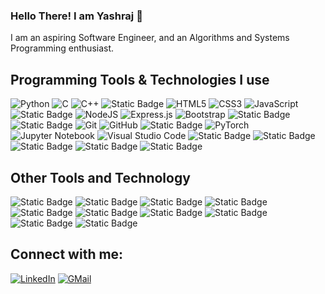 ### Hello There! I am Yashraj 👋

<!-- I am new here. Looking forward to contributing to open source projects and collaborating with people over GitHub. -->
I am an aspiring Software Engineer, and an Algorithms and Systems Programming enthusiast.

## Programming Tools & Technologies I use
![Python](https://img.shields.io/badge/python-3670A0?style=for-the-badge&logo=python&logoColor=ffdd54)
![C](https://img.shields.io/badge/c-%2300599C.svg?style=for-the-badge&logo=c&logoColor=white)
![C++](https://img.shields.io/badge/c++-%2300599C.svg?style=for-the-badge&logo=c%2B%2B&logoColor=white)
![Static Badge](https://img.shields.io/badge/Verilog%20(HDL)%20-%200209?style=for-the-badge&labelColor=%23777878&color=%23d5d65a)
![HTML5](https://img.shields.io/badge/html5-%23E34F26.svg?style=for-the-badge&logo=html5&logoColor=white)
![CSS3](https://img.shields.io/badge/css3-%231572B6.svg?style=for-the-badge&logo=css3&logoColor=white)
![JavaScript](https://img.shields.io/badge/javascript-%23323330.svg?style=for-the-badge&logo=javascript&logoColor=%23F7DF1E)
![Static Badge](https://img.shields.io/badge/Typescript%20-%200209?style=for-the-badge&logo=typescript&color=%23e8d042)
![NodeJS](https://img.shields.io/badge/node.js-6DA55F?style=for-the-badge&logo=node.js&logoColor=white)
![Express.js](https://img.shields.io/badge/express.js-%23404d59.svg?style=for-the-badge&logo=express&logoColor=%2361DAFB)
![Bootstrap](https://img.shields.io/badge/bootstrap-%23563D7C.svg?style=for-the-badge&logo=bootstrap&logoColor=white)
![Static Badge](https://img.shields.io/badge/MySQL%20-%200209?style=for-the-badge&logo=mysql&color=%23cccfcf)
![Static Badge](https://img.shields.io/badge/Flask%20-%200209?style=for-the-badge&logo=flask&color=%2300000)
![Git](https://img.shields.io/badge/git-%23F05033.svg?style=for-the-badge&logo=git&logoColor=white)
![GitHub](https://img.shields.io/badge/github-%23121011.svg?style=for-the-badge&logo=github&logoColor=white)
![Static Badge](https://img.shields.io/badge/Bitbucket%20-%200209?style=for-the-badge&logo=bitbucket&color=%23243655)
![PyTorch](https://img.shields.io/badge/PyTorch-%23EE4C2C.svg?style=for-the-badge&logo=PyTorch&logoColor=white)
![Jupyter Notebook](https://img.shields.io/badge/jupyter-%2341aa28.svg?style=for-the-badge&logo=jupyter&logoColor=white)
![Visual Studio Code](https://img.shields.io/badge/Visual%20Studio%20Code-0078d7.svg?style=for-the-badge&logo=visual-studio-code&logoColor=white)
![Static Badge](https://img.shields.io/badge/Sublime%20Text%20-%200209?style=for-the-badge&logo=sublimetext&color=%234d4d4d)
![Static Badge](https://img.shields.io/badge/Docker%20-%200209?style=for-the-badge&logo=docker&color=%234e8269)
![Static Badge](https://img.shields.io/badge/Kali%20Linux%20-%200209?style=for-the-badge&logo=kalilinux&color=%2316193f)
![Static Badge](https://img.shields.io/badge/Ubuntu%20-%200209?style=for-the-badge&logo=ubuntu&color=%235b0a57)
![Static Badge](https://img.shields.io/badge/VM%20Virtual%20Box%20-%200209?style=for-the-badge&logo=virtualbox&color=%2318365e)

<!-- ![Static Badge](https://img.shields.io/badge/Flask%20-%200209?style=for-the-badge&logo=flask&labelColor=%23777878&color=%23d7faf9) -->
<!-- ![Static Badge](https://img.shields.io/badge/NumPy%2C%20Pandas%2C%20Matplotlib%2C%20SciPy%2C%20Scikit_Learn%2C%20NetworkX%20-%2067?style=for-the-badge&color=%23330011) -->

## Other Tools and Technology

![Static Badge](https://img.shields.io/badge/Confluence%20-%200209?style=for-the-badge&logo=confluence&labelColor=%232580f7&color=%234d4d4d)
![Static Badge](https://img.shields.io/badge/Jira%20-%200209?style=for-the-badge&logo=jira&labelColor=%234848ff&color=%23243655)
![Static Badge](https://img.shields.io/badge/Latex%20-%200209?style=for-the-badge&logo=latex&labelColor=%23237ed1&color=%233f7d7c)
![Static Badge](https://img.shields.io/badge/Figma%20-%200209?style=for-the-badge&logo=figma&labelColor=%234f4d4d&color=%23F24E1E)
![Static Badge](https://img.shields.io/badge/Stripo.email%20-%200209?style=for-the-badge&color=%2323b143)
![Static Badge](https://img.shields.io/badge/Adobe%20Illustrator%20-%2061DBFB?style=for-the-badge&logo=adobeillustrator&labelColor=%237e490e&color=%23eea12e)
![Static Badge](https://img.shields.io/badge/Adobe%20Premiere%20Pro%20-%20000000?style=for-the-badge&logo=adobepremierepro&labelColor=%2304045b&color=%236b6bc2)
![Static Badge](https://img.shields.io/badge/Xilinx%20Vivado%20-%200209?style=for-the-badge&color=%2388880a)
![Static Badge](https://img.shields.io/badge/Gephi%20-%200209?style=for-the-badge&color=%23330011)
![Static Badge](https://img.shields.io/badge/Autodesk%20Inventor%20-%200209?style=for-the-badge&logo=autodesk&labelColor=%23000000&color=%234284f5)

<!-- ![Jira](https://img.shields.io/badge/jira-%230A0FFF.svg?style=for-the-badge&logo=jira&logoColor=white) -->

## Connect with me:
[![LinkedIn](https://img.shields.io/badge/LinkedIn-0077B5?style=for-the-badge&logo=linkedin&logoColor=white)](https://www.linkedin.com/in/yashraj-deshmukh-3b0086248/)
[![GMail](https://img.shields.io/badge/Gmail-D14836?style=for-the-badge&logo=gmail&logoColor=white)](mailto:deshmukhyashraj@iitgn.ac.in)

<!--
**YYashraj/YYashraj** is a ✨ _special_ ✨ repository because its `README.md` (this file) appears on your GitHub profile.

Here are some ideas to get you started:

- 🔭 I’m currently working on ...
- 🌱 I’m currently learning ...
- 👯 I’m looking to collaborate on ...
- 🤔 I’m looking for help with ...
- 💬 Ask me about ...
- 📫 How to reach me: ...
- 😄 Pronouns: ...
- ⚡ Fun fact: ...
-->
